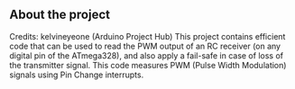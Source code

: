 ## About the project
Credits: kelvineyeone (Arduino Project Hub)
This project contains efficient code that can be used to read the PWM output of an RC receiver (on any digital pin of the ATmega328), and also apply a fail-safe in case of loss of the transmitter signal.
This code measures PWM (Pulse Width Modulation) signals using Pin Change interrupts.